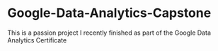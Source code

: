 # Google-Data-Analytics-Capstone
This is a passion project I recently finished as part of the Google Data Analytics Certificate
